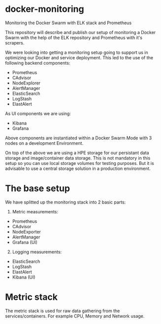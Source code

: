 # docker-monitoring
Monitoring the Docker Swarm with ELK stack and Prometheus

This repository will describe and publish our setup of monitoring a Docker Swarm with the help of the ELK repository and Prometheus with it's scrapers.

We were looking into getting a monitoring setup going to support us in optimizing our Docker and service deployment.
This led to the use of the following backend components:

- Prometheus
- CAdvisor
- NodeExplorer
- AlertManager
- ElasticSearch
- LogStash
- ElastAlert

As UI components we are using:

- Kibana
- Grafana

Above components are instantiated within a Docker Swarm Mode with 3 nodes on a development Environment.

On top of the above we are using a HPE storage for our persistant data storage and image/container data storage. This is not mandatory in this setup so you can use local storage volumes for testing purposes. But it is advisable to use a central storage solution in a production environment.

# The base setup

We have splitted up the monitoring stack into 2 basic parts:

1. Metric measurements:
  - Prometheus 
  - CAdvisor
  - NodeExporter
  - AlertManager
  - Grafana (UI)
2. Logging measurements:
  - ElasticSearch
  - LogStash
  - ElastAlert
  - Kibana (UI)
  
# Metric stack

The metric stack is used for raw data gathering from the services/containers. For example CPU, Memory and Network usage.



  

  





